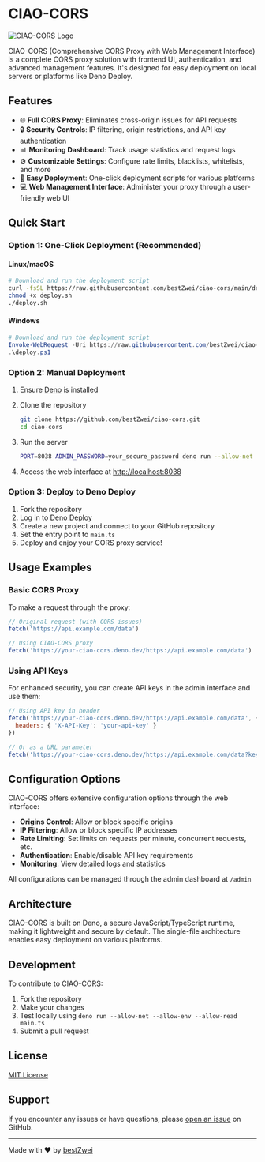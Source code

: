 # CIAO-CORS

![CIAO-CORS Logo](https://via.placeholder.com/200x80/3498db/ffffff?text=CIAO-CORS)

CIAO-CORS (Comprehensive CORS Proxy with Web Management Interface) is a complete CORS proxy solution with frontend UI, authentication, and advanced management features. It's designed for easy deployment on local servers or platforms like Deno Deploy.

## Features

- 🌐 **Full CORS Proxy**: Eliminates cross-origin issues for API requests
- 🔒 **Security Controls**: IP filtering, origin restrictions, and API key authentication
- 📊 **Monitoring Dashboard**: Track usage statistics and request logs
- ⚙️ **Customizable Settings**: Configure rate limits, blacklists, whitelists, and more
- 🚀 **Easy Deployment**: One-click deployment scripts for various platforms
- 💻 **Web Management Interface**: Administer your proxy through a user-friendly web UI

## Quick Start

### Option 1: One-Click Deployment (Recommended)

#### Linux/macOS

```bash
# Download and run the deployment script
curl -fsSL https://raw.githubusercontent.com/bestZwei/ciao-cors/main/deploy.sh -o deploy.sh
chmod +x deploy.sh
./deploy.sh
```

#### Windows

```powershell
# Download and run the deployment script
Invoke-WebRequest -Uri https://raw.githubusercontent.com/bestZwei/ciao-cors/main/deploy.ps1 -OutFile deploy.ps1
.\deploy.ps1
```

### Option 2: Manual Deployment

1. Ensure [Deno](https://deno.land/) is installed
2. Clone the repository

   ```bash
   git clone https://github.com/bestZwei/ciao-cors.git
   cd ciao-cors
   ```

3. Run the server

   ```bash
   PORT=8038 ADMIN_PASSWORD=your_secure_password deno run --allow-net --allow-env --allow-read main.ts
   ```

4. Access the web interface at [http://localhost:8038](http://localhost:8038)

### Option 3: Deploy to Deno Deploy

1. Fork the repository
2. Log in to [Deno Deploy](https://dash.deno.com/)
3. Create a new project and connect to your GitHub repository
4. Set the entry point to `main.ts`
5. Deploy and enjoy your CORS proxy service!

## Usage Examples

### Basic CORS Proxy

To make a request through the proxy:

```javascript
// Original request (with CORS issues)
fetch('https://api.example.com/data')

// Using CIAO-CORS proxy
fetch('https://your-ciao-cors.deno.dev/https://api.example.com/data')
```

### Using API Keys

For enhanced security, you can create API keys in the admin interface and use them:

```javascript
// Using API key in header
fetch('https://your-ciao-cors.deno.dev/https://api.example.com/data', {
  headers: { 'X-API-Key': 'your-api-key' }
})

// Or as a URL parameter
fetch('https://your-ciao-cors.deno.dev/https://api.example.com/data?key=your-api-key')
```

## Configuration Options

CIAO-CORS offers extensive configuration options through the web interface:

- **Origins Control**: Allow or block specific origins
- **IP Filtering**: Allow or block specific IP addresses
- **Rate Limiting**: Set limits on requests per minute, concurrent requests, etc.
- **Authentication**: Enable/disable API key requirements
- **Monitoring**: View detailed logs and statistics

All configurations can be managed through the admin dashboard at `/admin`

## Architecture

CIAO-CORS is built on Deno, a secure JavaScript/TypeScript runtime, making it lightweight and secure by default. The single-file architecture enables easy deployment on various platforms.

## Development

To contribute to CIAO-CORS:

1. Fork the repository
2. Make your changes
3. Test locally using `deno run --allow-net --allow-env --allow-read main.ts`
4. Submit a pull request

## License

[MIT License](LICENSE)

## Support

If you encounter any issues or have questions, please [open an issue](https://github.com/bestZwei/ciao-cors/issues) on GitHub.

---

Made with ❤️ by [bestZwei](https://github.com/bestZwei)